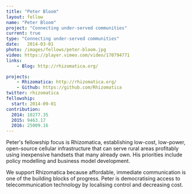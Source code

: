 ```yaml
---
title: "Peter Bloom"
layout: fellow
name: "Peter Bloom"
project: "Connecting under-served communities"
current: true
type: "Connecting under-served communities"
date:   2014-03-01
photo: /images/fellows/peter-bloom.jpg
video: https://player.vimeo.com/video/170794771
links:
    - Blog: http://rhizomatica.org/

projects:
    - Rhizomatica: http://rhizomatica.org/
    - Github: https://github.com/Rhizomatica
twitter: rhizomatica
fellowship:
  start: 2014-09-01
contribution:
  2014: 10277.35
  2015: 9463.17
  2016: 25009.16
---
```


Peter's fellowship focus is Rhizomatica, establishing low-cost, low-power, open-source cellular infrastructure that can serve rural areas profitably using inexpensive handsets that many already own. His priorities include policy modelling and business model development.

We support Rhizomatica because affordable, immediate communication is one of the building blocks of progress. Peter is democratising access to telecommunication technology by localising control and decreasing cost.
